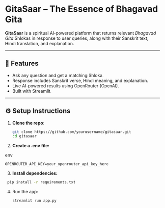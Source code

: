 # GitaSaar – The Essence of Bhagavad Gita

**GitaSaar** is a spiritual AI-powered platform that returns relevant *Bhagavad Gita* Shlokas in response to user queries, along with their Sanskrit text, Hindi translation, and explanation.

---

## 🚀 Features

- Ask any question and get a matching Shloka.
- Response includes Sanskrit verse, Hindi meaning, and explanation.
- Live AI-powered results using OpenRouter (OpenAI).
- Built with Streamlit.

---

## ⚙️ Setup Instructions

1. **Clone the repo:**
   ```bash
   git clone https://github.com/yourusername/gitasaar.git
   cd gitasaar
   ```

2. **Create a .env file:**

env
```
OPENROUTER_API_KEY=your_openrouter_api_key_here
```

3. **Install dependencies:**
  ```bash
   pip install -r requirements.txt
   ```

4. Run the app:
   ```bash
   streamlit run app.py
   ```
